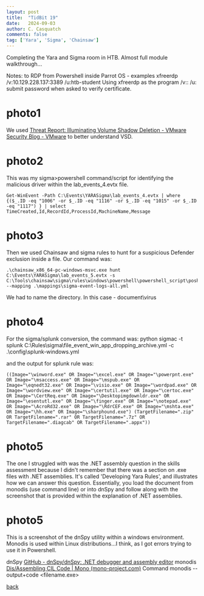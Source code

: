 ```yaml
---
layout: post
title:  "TidBit 19"
date:   2024-09-03
author: C. Casquatch
comments: false
tag: ['Yara', 'Sigma', 'Chainsaw']
---
```


Completing the Yara and Sigma room in HTB. Almost full module walkthrough...

Notes:
to RDP from Powershell inside Parrot OS - examples
xfreerdp /v:10.129.228.137:3389 /u:htb-student
Using xfreerdp as the program
/v:<server>:<port>
/u:<username>
submit password when asked to verify certificate. 

# photo1
 
We used [Threat Report: Illuminating Volume Shadow Deletion - VMware Security Blog - VMware](https://blogs.vmware.com/security/2022/09/threat-report-illuminating-volume-shadow-deletion.html) to better understand VSD.

# photo2
This was my sigma>powershell command/script for identifying the malicious driver within the lab_events_4.evtx file. 
```
Get-WinEvent -Path C:\Events\YARASigma\lab_events_4.evtx | where {($_.ID -eq "1006" -or $_.ID -eq "1116" -or $_.ID -eq "1015" -or $_.ID -eq "1117") } | select TimeCreated,Id,RecordId,ProcessId,MachineName,Message
```
# photo3

Then we used Chainsaw and sigma rules to hunt for a suspicious Defender exclusion inside a file.
Our command was: 
```
.\chainsaw_x86_64-pc-windows-msvc.exe hunt C:\Events\YARASigma\lab_events_5.evtx -s C:\Tools\chainsaw\sigma\rules\windows\powershell\powershell_script\posh_ps_win_defender_exclusions_added.yml --mapping .\mappings\sigma-event-logs-all.yml
```
We had to name the directory. In this case - document\virus

# photo4

For the sigma/splunk conversion, the command was: python sigmac -t splunk C:\Rules\sigma\file_event_win_app_dropping_archive.yml -c .\config\splunk-windows.yml

and the output for splunk rule was: 
```
((Image="\winword.exe" OR Image="\excel.exe" OR Image="\powerpnt.exe" OR Image="\msaccess.exe" OR Image="\mspub.exe" OR Image="\eqnedt32.exe" OR Image="\visio.exe" OR Image="\wordpad.exe" OR Image="\wordview.exe" OR Image="\certutil.exe" OR Image="\certoc.exe" OR Image="\CertReq.exe" OR Image="\Desktopimgdownldr.exe" OR Image="\esentutl.exe" OR Image="\finger.exe" OR Image="\notepad.exe" OR Image="\AcroRd32.exe" OR Image="\RdrCEF.exe" OR Image="\mshta.exe" OR Image="\hh.exe" OR Image="\sharphound.exe") (TargetFilename=".zip" OR TargetFilename=".rar" OR TargetFilename=".7z" OR TargetFilename=".diagcab" OR TargetFilename=".appx"))
```

# photo5

The one I struggled with was the .NET assembly question in the skills assessment because I didn't remember that there was a section on .exe files with .NET assemblies. It's called 'Developing Yara Rules', and illustrates how we can answer this question. 
Essentially, you load the document from monodis (use command line) or into dnSpy and follow along with the screenshot that is provided within the explanation of .NET assemblies. 

# photo5

This is a screenshot of the dnSpy utility within a windows environment. Monodis is used within Linux distributions...I think, as I got errors trying to use it in Powershell. 

dnSpy [GitHub - dnSpy/dnSpy: .NET debugger and assembly editor](https://github.com/dnSpy/dnSpy)
monodis [Dis/Assembling CIL Code | Mono (mono-project.com)](https://www.mono-project.com/docs/tools+libraries/tools/monodis/) Command monodis --output+code <filename.exe>

[back](./TidBits-Main.html)
